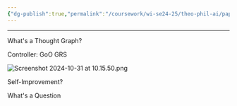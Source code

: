 ```yaml
---
{"dg-publish":true,"permalink":"/coursework/wi-se24-25/theo-phil-ai/paper/paper-res/graph-of-thought/","noteIcon":""}
---
```


---
What's a Thought Graph? 

Controller:
	GoO
	GRS 


![Screenshot 2024-10-31 at 10.15.50.png](/img/user/Attachments/Screenshot%202024-10-31%20at%2010.15.50.png)


Self-Improvement?



What's a Question